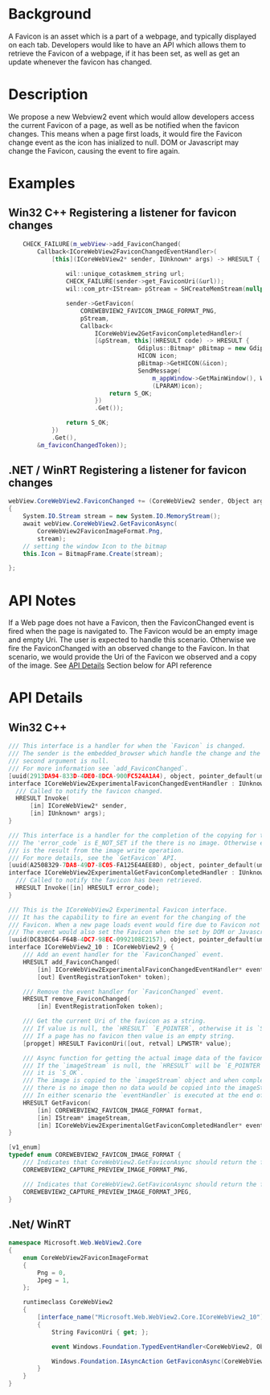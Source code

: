 # Background
A Favicon is an asset which is a part of a webpage, and typically displayed on each tab. Developers would
like to have an API which allows them to retrieve the Favicon of a webpage, if it has been set, as well as get an update whenever the favicon has changed.

# Description
We propose a new Webview2 event which would allow developers access the current Favicon of a page, 
as well as be notified when the favicon changes. This means when a page first loads, it would fire
the Favicon change event as the icon has inialized to null. DOM or Javascript may change the Favicon,
causing the event to fire again.

# Examples
## Win32 C++ Registering a listener for favicon changes
```cpp
    CHECK_FAILURE(m_webView->add_FaviconChanged(
        Callback<ICoreWebView2FaviconChangedEventHandler>(
            [this](ICoreWebView2* sender, IUnknown* args) -> HRESULT {
                
                wil::unique_cotaskmem_string url;
                CHECK_FAILURE(sender->get_FaviconUri(&url));
                wil::com_ptr<IStream> pStream = SHCreateMemStream(nullptr, 0);

                sender->GetFavicon(
                    COREWEBVIEW2_FAVICON_IMAGE_FORMAT_PNG, 
                    pStream,
                    Callback<
                        ICoreWebView2GetFaviconCompletedHandler>(
                        [&pStream, this](HRESULT code) -> HRESULT {
                                    Gdiplus::Bitmap* pBitmap = new Gdiplus::Bitmap(pStream);
                                    HICON icon;
                                    pBitmap->GetHICON(&icon);
                                    SendMessage(
                                        m_appWindow->GetMainWindow(), WM_SETICON, ICON_SMALL,
                                        (LPARAM)icon);
                            return S_OK;
                        })
                        .Get());

                return S_OK;
            })
            .Get(),
        &m_faviconChangedToken));  
```
## .NET / WinRT Registering a listener for favicon changes
```c#
webView.CoreWebView2.FaviconChanged += (CoreWebView2 sender, Object arg) =>
{
    System.IO.Stream stream = new System.IO.MemoryStream();
    await webView.CoreWebView2.GetFaviconAsync(
        CoreWebView2FaviconImageFormat.Png,
        stream);
    // setting the window Icon to the bitmap
    this.Icon = BitmapFrame.Create(stream); 

};
```
# API Notes
If a Web page does not have a Favicon, then the FaviconChanged event
is fired when the page is navigated to. The Favicon would be an
empty image and empty Uri. The user is expected to handle this scenario.
Otherwise we fire the FaviconChanged with an observed change to the
Favicon. In that scenario, we would provide the Uri of the Favicon we
observed and a copy of the image.
See [API Details](#api-details) Section below for API reference
# API Details
## Win32 C++
```cpp
/// This interface is a handler for when the `Favicon` is changed.
/// The sender is the embedded_browser which handle the change and the
/// second argument is null.
/// For more information see `add_FaviconChanged`.
[uuid(2913DA94-833D-4DE0-8DCA-900FC524A1A4), object, pointer_default(unique)]
interface ICoreWebView2ExperimentalFaviconChangedEventHandler : IUnknown {
  /// Called to notify the favicon changed.
  HRESULT Invoke(
      [in] ICoreWebView2* sender,
      [in] IUnknown* args);
}

/// This interface is a handler for the completion of the copying for the`imageStream`.
/// The 'error_code` is E_NOT_SET if the there is no image. Otherwise error_code 
/// is the result from the image write operation.
/// For more details, see the `GetFavicon` API.
[uuid(A2508329-7DA8-49D7-8C05-FA125E4AEE8D), object, pointer_default(unique)]
interface ICoreWebView2ExperimentalGetFaviconCompletedHandler : IUnknown {
  /// Called to notify the favicon has been retrieved.
  HRESULT Invoke([in] HRESULT error_code);
}

/// This is the ICoreWebView2 Experimental Favicon interface.
/// It has the capability to fire an event for the changing of the
/// Favicon. When a new page loads event would fire due to Favicon not being set.
/// The event would also set the Favicon when the set by DOM or Javascript.
[uuid(DC838C64-F64B-4DC7-98EC-0992108E2157), object, pointer_default(unique)]
interface ICoreWebView2_10 : ICoreWebView2_9 {
    /// Add an event handler for the `FaviconChanged` event.
    HRESULT add_FaviconChanged(
        [in] ICoreWebView2ExperimentalFaviconChangedEventHandler* eventHandler,
        [out] EventRegistrationToken* token);

    /// Remove the event handler for `FaviconChanged` event.
    HRESULT remove_FaviconChanged(
        [in] EventRegistrationToken token);

    /// Get the current Uri of the favicon as a string.
    /// If value is null, the `HRESULT` `E_POINTER`, otherwise it is `S_OK`.
    /// If a page has no favicon then value is an empty string.
    [propget] HRESULT FaviconUri([out, retval] LPWSTR* value);

    /// Async function for getting the actual image data of the favicon.
    /// If the `imageStream` is null, the `HRESULT` will be `E_POINTER`, otherwise
    /// it is `S_OK`.
    /// The image is copied to the `imageStream` object and when complete. If
    /// there is no image then no data would be copied into the imageStream.
    /// In either scenario the `eventHandler` is executed at the end of the operation.
    HRESULT GetFavicon(
        [in] COREWEBVIEW2_FAVICON_IMAGE_FORMAT format,
        [in] IStream* imageStream,
        [in] ICoreWebView2ExperimentalGetFaviconCompletedHandler* eventHandler);
}

[v1_enum]
typedef enum COREWEBVIEW2_FAVICON_IMAGE_FORMAT {
    /// Indicates that CoreWebView2.GetFaviconAsync should return the favicon in PNG format.
    COREWEBVIEW2_CAPTURE_PREVIEW_IMAGE_FORMAT_PNG,

    /// Indicates that CoreWebView2.GetFaviconAsync should return the favicon in JPG format.
    COREWEBVIEW2_CAPTURE_PREVIEW_IMAGE_FORMAT_JPEG,
}
```

## .Net/ WinRT
```c#
namespace Microsoft.Web.WebView2.Core
{
    enum CoreWebView2FaviconImageFormat
    {
        Png = 0,
        Jpeg = 1,
    };

    runtimeclass CoreWebView2
    {
        [interface_name("Microsoft.Web.WebView2.Core.ICoreWebView2_10")]
        {
            String FaviconUri { get; };

            event Windows.Foundation.TypedEventHandler<CoreWebView2, Object> FaviconChanged;

            Windows.Foundation.IAsyncAction GetFaviconAsync(CoreWebView2FaviconImageFormat format, Windows.Storage.Streams.IRandomAccessStream imageStream);
        }
    }
}
```
